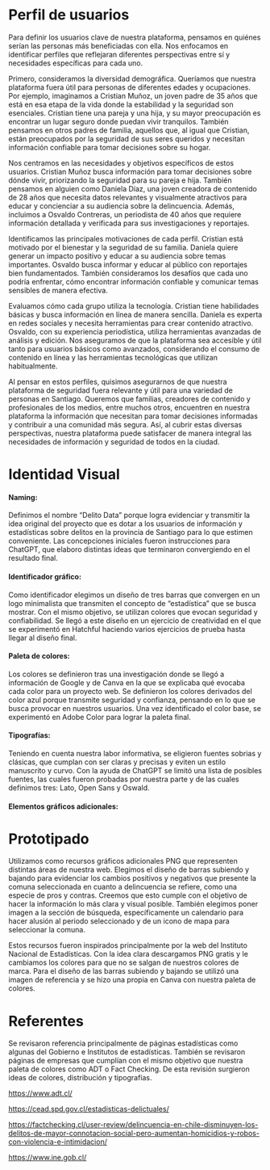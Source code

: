 # Perfil de usuarios
Para definir los usuarios clave de nuestra plataforma, pensamos en quiénes serían las personas más beneficiadas con ella. Nos enfocamos en identificar perfiles que reflejaran diferentes perspectivas entre sí y necesidades específicas para cada uno. 

Primero, consideramos la diversidad demográfica. Queríamos que nuestra plataforma fuera útil para personas de diferentes edades y ocupaciones. Por ejemplo, imaginamos a Cristian Muñoz, un joven padre de 35 años que está en esa etapa de la vida donde la estabilidad y la seguridad son esenciales. Cristian tiene una pareja y una hija, y su mayor preocupación es encontrar un lugar seguro donde puedan vivir tranquilos. También pensamos en otros padres de familia, aquellos que, al igual que Cristian, están preocupados por la seguridad de sus seres queridos y necesitan información confiable para tomar decisiones sobre su hogar.

Nos centramos en las necesidades y objetivos específicos de estos usuarios. Cristian Muñoz busca información para tomar decisiones sobre dónde vivir, priorizando la seguridad para su pareja e hija. También pensamos en alguien como Daniela Díaz, una joven creadora de contenido de 28 años que necesita datos relevantes y visualmente atractivos para educar y concienciar a su audiencia sobre la delincuencia. Además, incluimos a Osvaldo Contreras, un periodista de 40 años que requiere información detallada y verificada para sus investigaciones y reportajes.

Identificamos las principales motivaciones de cada perfil. Cristian está motivado por el bienestar y la seguridad de su familia. Daniela quiere generar un impacto positivo y educar a su audiencia sobre temas importantes. Osvaldo busca informar y educar al público con reportajes bien fundamentados. También consideramos los desafíos que cada uno podría enfrentar, cómo encontrar información confiable y comunicar temas sensibles de manera efectiva.

Evaluamos cómo cada grupo utiliza la tecnología. Cristian tiene habilidades básicas y busca información en línea de manera sencilla. Daniela es experta en redes sociales y necesita herramientas para crear contenido atractivo. Osvaldo, con su experiencia periodística, utiliza herramientas avanzadas de análisis y edición. Nos aseguramos de que la plataforma sea accesible y útil tanto para usuarios básicos como avanzados, considerando el consumo de contenido en línea y las herramientas tecnológicas que utilizan habitualmente.

Al pensar en estos perfiles, quisimos asegurarnos de que nuestra plataforma de seguridad fuera relevante y útil para una variedad de personas en Santiago. Queremos que familias, creadores de contenido y profesionales de los medios, entre muchos otros, encuentren en nuestra plataforma la información que necesitan para tomar decisiones informadas y contribuir a una comunidad más segura. Así, al cubrir estas diversas perspectivas, nuestra plataforma puede satisfacer de manera integral las necesidades de información y seguridad de todos en la ciudad.

# Identidad Visual

#### Naming: 
Definimos el nombre “Delito Data” porque logra evidenciar y transmitir la idea original del proyecto que es dotar a los usuarios de información y estadísticas sobre delitos en la provincia de Santiago para lo que estimen conveniente. Las concepciones iniciales fueron instrucciones para ChatGPT, que elaboro distintas ideas que terminaron convergiendo en el resultado final. 

#### Identificador gráfico: 

Como identificador elegimos un diseño de tres barras que convergen en un logo minimalista que transmiten el concepto de “estadística” que se busca mostrar. Con el mismo objetivo, se utilizan colores que evocan seguridad y confiabilidad. Se llegó a este diseño en un ejercicio de creatividad en el que se experimentó en Hatchful haciendo varios ejercicios de prueba hasta llegar al diseño final.

#### Paleta de colores: 

Los colores se definieron tras una investigación donde se llegó a información de Google y de Canva en la que se explicaba qué evocaba cada color para un proyecto web. Se definieron los colores derivados del color azul porque transmite seguridad y confianza, pensando en lo que se busca provocar en nuestros usuarios. Una vez identificado el color base, se experimentó en Adobe Color para lograr la paleta final.

#### Tipografías: 

Teniendo en cuenta nuestra labor informativa, se eligieron fuentes sobrias y clásicas, que cumplan con ser claras y precisas y eviten un estilo manuscrito y curvo. Con la ayuda de ChatGPT se limitó una lista de posibles fuentes, las cuales fueron probadas por nuestra parte y de las cuales definimos tres: Lato, Open Sans y Oswald.
#### Elementos gráficos adicionales: 

# Prototipado

Utilizamos como recursos gráficos adicionales PNG que representen distintas áreas de nuestra web. Elegimos el diseño de barras subiendo y bajando para evidenciar los cambios positivos y negativos que presente la comuna seleccionada en cuanto a delincuencia se refiere, como una especie de pros y contras. Creemos que esto cumple con el objetivo de hacer la información lo más clara y visual posible. También elegimos poner imagen a la sección de búsqueda, específicamente un calendario para hacer alusión al periodo seleccionado y de un icono de mapa para seleccionar la comuna.

Estos recursos fueron inspirados principalmente por la web del Instituto Nacional de Estadísticas. Con la idea clara descargamos PNG gratis y le cambiamos los colores para que no se salgan de nuestros colores de marca. Para el diseño de las barras subiendo y bajando se utilizó una imagen de referencia y se hizo una propia en Canva con nuestra paleta de colores.

# Referentes

Se revisaron referencia principalmente de páginas estadísticas como algunas del Gobierno e Institutos de estadísticas. También se revisaron páginas de empresas que cumplían con el mismo objetivo que nuestra paleta de colores como ADT o Fact Checking. De esta revisión surgieron ideas de colores, distribución y tipografías.

https://www.adt.cl/

https://cead.spd.gov.cl/estadisticas-delictuales/

https://factchecking.cl/user-review/delincuencia-en-chile-disminuyen-los-delitos-de-mayor-connotacion-social-pero-aumentan-homicidios-y-robos-con-violencia-e-intimidacion/

https://www.ine.gob.cl/
